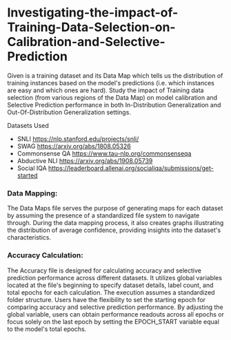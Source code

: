 # Investigating-the-impact-of-Training-Data-Selection-on-Calibration-and-Selective-Prediction

Given is a training dataset and its Data Map which tells us the distribution of training instances based on the model's predictions (i.e. which instances are easy and which ones are hard). Study the impact of Training data selection (from various regions of the Data Map) on model calibration and Selective Prediction performance in both In-Distribution Generalization and Out-Of-Distribution Generalization settings.



Datasets Used
  -  SNLI
https://nlp.stanford.edu/projects/snli/
  -  SWAG
https://arxiv.org/abs/1808.05326
  -  Commonsense QA
https://www.tau-nlp.org/commonsenseqa
  -  Abductive NLI
https://arxiv.org/abs/1908.05739
  -  Social IQA
https://leaderboard.allenai.org/socialiqa/submissions/get-started



### Data Mapping:
The Data Maps file serves the purpose of generating maps for each dataset by assuming the presence of a standardized file system to navigate through. During the data mapping process, it also creates graphs illustrating the distribution of average confidence, providing insights into the dataset's characteristics.

### Accuracy Calculation:
The Accuracy file is designed for calculating accuracy and selective prediction performance across different datasets. It utilizes global variables located at the file's beginning to specify dataset details, label count, and total epochs for each calculation. The execution assumes a standardized folder structure. Users have the flexibility to set the starting epoch for comparing accuracy and selective prediction performance. By adjusting the global variable, users can obtain performance readouts across all epochs or focus solely on the last epoch by setting the EPOCH_START variable equal to the model's total epochs.
